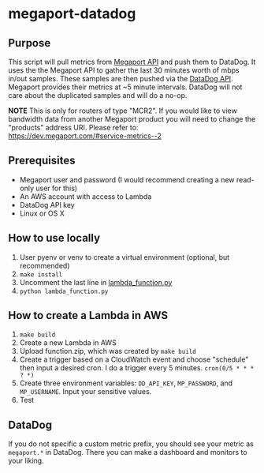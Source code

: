# megaport-datadog

## Purpose

This script will pull metrics from [Megaport API](https://dev.megaport.com/) and push them to DataDog. It uses the the Megaport API to gather the last 30 minutes worth of mbps in/out samples. These samples are then pushed via the [DataDog API](https://docs.datadoghq.com/api/?lang=python#post-timeseries-points). Megaport provides their metrics at ~5 minute intervals. DataDog will not care about the duplicated samples and will do a no-op.

**NOTE** This is only for routers of type "MCR2". If you would like to view bandwidth data from another Megaport product you will need to change the "products" address URI. Please refer to: https://dev.megaport.com/#service-metrics--2

## Prerequisites

* Megaport user and password (I would recommend creating a new read-only user for this)
* An AWS account with access to Lambda
* DataDog API key
* Linux or OS X

## How to use locally

1. User pyenv or venv to create a virtual environment (optional, but recommended)
2. `make install`
3. Uncomment the last line in [lambda_function.py](lambda_function.py)
4. `python lambda_function.py`

## How to create a Lambda in AWS

1. `make build`
2. Create a new Lambda in AWS
3. Upload function.zip, which was created by `make build`
4. Create a trigger based on a CloudWatch event and choose "schedule" then input a desired cron. I do a trigger every 5 minutes. `cron(0/5 * * * ? *)`
5. Create three environment variables: `DD_API_KEY`, `MP_PASSWORD`, and `MP_USERNAME`. Input your sensitive values.
6. Test

## DataDog

If you do not specific a custom metric prefix, you should see your metric as `megaport.*` in DataDog. There you can make a dashboard and monitors to your liking.
